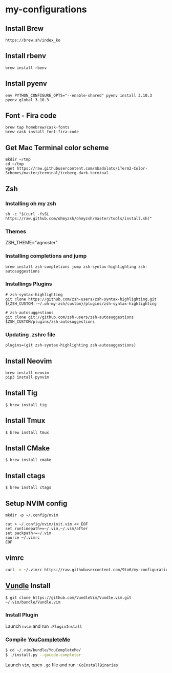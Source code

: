 # my-configurations

## Install Brew
```
https://brew.sh/index_ko
```

## Install rbenv
```
brew install rbenv
```

## Install pyenv

```
env PYTHON_CONFIGURE_OPTS="--enable-shared" pyenv install 3.10.3
pyenv global 3.10.3
```

## Font - Fira code

```
brew tap homebrew/cask-fonts
brew cask install font-fira-code
```

## Get Mac Terminal color scheme
```
mkdir ~/tmp
cd ~/tmp
wget https://raw.githubusercontent.com/mbadolato/iTerm2-Color-Schemes/master/terminal/iceberg-dark.terminal
```

## Zsh

### Installing oh my zsh
```
sh -c "$(curl -fsSL https://raw.github.com/ohmyzsh/ohmyzsh/master/tools/install.sh)"
```

### Themes

ZSH_THEME="agnoster"

### Installing completions and jump
```
brew install zsh-completions jump zsh-syntax-highlighting zsh-autosuggestions
```


### Installings Plugins
```
# zsh-syntax-highlighting
git clone https://github.com/zsh-users/zsh-syntax-highlighting.git ${ZSH_CUSTOM:-~/.oh-my-zsh/custom}/plugins/zsh-syntax-highlighting

# zsh-autosuggestions
git clone git://github.com/zsh-users/zsh-autosuggestions $ZSH_CUSTOM/plugins/zsh-autosuggestions
```

### Updating .zshrc file
`plugins=(git zsh-syntax-highlighting zsh-autosuggestions)`

## Install Neovim
```shell
brew install neovim
pip3 install pynvim
```

## Install Tig
```$ brew install tig```

## Install Tmux
```$ brew install tmux```

## Install CMake
```$ brew install cmake```

## Install ctags
```$ brew install ctags```

## Setup NVIM config

```
mkdir -p ~/.config/nvim
```

```
cat > ~/.config/nvim/init.vim << EOF
set runtimepath+=~/.vim,~/.vim/after
set packpath+=~/.vim
source ~/.vimrc
EOF
```

## vimrc
```bash
curl -o ~/.vimrc https://raw.githubusercontent.com/9to6/my-configurations/master/vimrc.nvim
```

## [Vundle](https://github.com/VundleVim/Vundle.vim) Install
```$ git clone https://github.com/VundleVim/Vundle.vim.git ~/.vim/bundle/Vundle.vim```

### Install Plugin
Launch ```nvim``` and run ```:PluginInstall```

### Compile [YouCompleteMe](https://github.com/Valloric/YouCompleteMe)
```sh
$ cd ~/.vim/bundle/YouCompleteMe/
$ ./install.py --gocode-completer
```
Launch ```vim```, open ```.go``` file and run ```:GoInstallBinaries```

